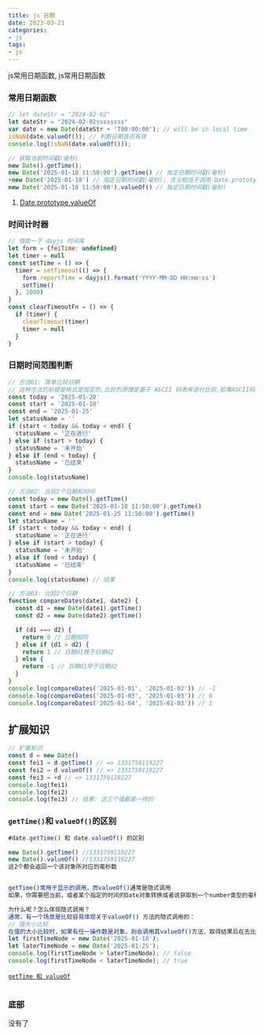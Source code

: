 ```yaml
---
title: js 日期
date: 2023-03-21
categories: 
- js
tags:
- js
---
```


js常用日期函数, js常用日期函数

<!-- more -->

### 常用日期函数

```js
// let dateStr = "2024-02-02"
let dateStr = "2024-02-02ssssssss"
var date = new Date(dateStr + 'T00:00:00'); // will be in local time
isNaN(date.valueOf()); // 判断日期是否有效
console.log(isNaN(date.valueOf()));

// 获取当前时间戳(毫秒)
new Date().getTime();
new Date('2025-01-18 11:50:00').getTime() // 指定日期时间戳(毫秒)
+new Date('2025-01-18') // 指定日期时间戳(毫秒); 含义相当于调用 Date.prototype.valueOf()方法
new Date('2025-01-18 11:50:00').valueOf() // 指定日期时间戳(毫秒)

```

1. [Date.prototype.valueOf](https://developer.mozilla.org/zh-CN/docs/Web/JavaScript/Reference/Global_Objects/Date/valueOf)

### 时间计时器

```js
// 借助一下 dayjs 时间库
let form = {feiTime: undefined}
let timer = null
const setTime = () => {
  timer = setTimeout(() => {
    form.reportTime = dayjs().format('YYYY-MM-DD HH:mm:ss')
    setTime()
  }, 1000)
}
const clearTimeoutFn = () => {
  if (timer) {
    clearTimeout(timer)
    timer = null
  }
}
```

### 日期时间范围判断

```js
// 方法01: 简单比较日期
// 这种方法的前提是格式是固定的,比较的原理是基于 ASCII 码表来进行比较,如果ASCII码值大,那就是大。
const today = '2025-01-20'
const start = '2025-01-18'
const end = '2025-01-25'
let statusName = ''
if (start < today && today < end) {
  statusName = '正在进行'
} else if (start > today) {
  statusName = '未开始'
} else if (end < today) {
  statusName = '已结束'
}
console.log(statusName)

// 方法02: 比较2个日期和时间
const today = new Date().getTime()
const start = new Date('2025-01-18 11:50:00').getTime()
const end = new Date('2025-01-25 11:50:00').getTime()
let statusName = ''
if (start < today && today < end) {
  statusName = '正在进行'
} else if (start > today) {
  statusName = '未开始'
} else if (end < today) {
  statusName = '已结束'
}
console.log(statusName) // 结果

// 方法03: 比较2个日期
function compareDates(date1, date2) {
  const d1 = new Date(date1).getTime()
  const d2 = new Date(date2).getTime()

  if (d1 === d2) {
    return 0 // 日期相同
  } else if (d1 > d2) {
    return 1 // 日期d1晚于日期d2
  } else {
    return -1 // 日期d1早于日期d2
  }
}
console.log(compareDates('2025-01-01', '2025-01-02')) // -1
console.log(compareDates('2025-01-03', '2025-01-03')) // 0
console.log(compareDates('2025-01-04', '2025-01-03')) // 1

```



## 扩展知识

```js
// 扩展知识
const d = new Date()
const fei1 = d.getTime() // => 1331759119227
const fei2 = d.valueOf() // => 1331759119227
const fei3 = +d // => 1331759119227
console.log(fei1)
console.log(fei2)
console.log(fei3) // 结果: 这三个值都是一样的


```

### `getTime()`和 `valueOf()`的区别

```js
#date.getTime() 和 date.valueOf() 的区别

new Date().getTime() //1331759119227
new Date().valueOf() //1331759119227
这2个都会返回一个该对象所对应的毫秒数


getTime()常用于显示的调用，而valueOf()通常是隐式调用
如果，你需要把当前，或者某个指定的时间的Date对象转换或者说获取到一个number类型的毫秒数， 那么首要方法就是通过getTime()， 而不是valueOf()

为什么呢？怎么体现隐式调用？
通常，有一个场景是比较容易体现关于valueOf() 方法的隐式调用的：
// 值大小比较
在值的大小比较时，如果有任一操作数是对象，则会调用其valueOf()方法，取得结果后在去比较。 所以，
let firstTimeNode = new Date('2025-01-18');
let laterTimeNode = new Date('2025-01-25');
console.log(firstTimeNode > laterTimeNode); // false
console.log(firstTimeNode < laterTimeNode); // true

```

[`getTime 和 valueOf`](https://stackoverflow.com/questions/9710136/in-javascript-why-do-date-objects-have-both-valueof-and-gettime-methods-if-they/9710267#9710267)

```js
```



### 底部

没有了





















